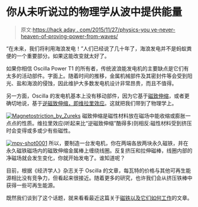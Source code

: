 # 你从未听说过的物理学从波中提供能量

> 原文:[https://hack aday . com/2015/11/27/physics-you ve-never-heaven-of-proving-power-from-waves/](https://hackaday.com/2015/11/27/physics-youve-never-heard-of-providing-power-from-waves/)

“在未来，我们将利用海浪发电！”人们已经说了几十年了，海浪发电并不是蚂蚁粪便的一个重要部分。如果这能改变就太好了。

如果你相信 Oscilla Power T1 的所有者，传统波浪能发电机的主要缺点是它们有太多的活动部件。字面上。随着时间的推移，金属机械部件及其密封件等会受到阳光、盐和海浪的侵蚀，因此维护大多数发电机设计非常昂贵，而且不值得。

另一方面，Oscilla 的发电机基本上没有移动部件，因为它基于[磁致伸缩](https://en.wikipedia.org/wiki/Magnetostriction)，或者更确切地说，基于[逆磁致伸缩，即维拉里效应](https://en.wikipedia.org/wiki/Inverse_magnetostrictive_effect)。这就把我们带到了物理学上。

[![Magnetostriction_by_Zureks](../Images/61dc35d276385f1afe0756ea6f712c71.png)](https://hackaday.com/wp-content/uploads/2015/11/magnetostriction_by_zureks.gif) 磁致伸缩是磁性材料放在磁场中能收缩或膨胀一点点的性质。维拉里效应(听起来比“逆磁致伸缩”酷得多)则相反:磁性材料受到挤压时会变得或多或少有些磁性。

[![mpv-shot0001](../Images/99c3c6e9b27ba3d5d16e7a4bea92f350.png)](https://hackaday.com/wp-content/uploads/2015/11/mpv-shot0001.jpg) 所以，要制造一台发电机，你在两端各放两块永久磁铁，并在永久磁铁磁场内的磁致伸缩金属棒上缠绕线圈。反复挤压和拉伸磁棒，线圈内部的净磁场就会发生变化，你就开始发电了。谁知道呢？

目前，根据《经济学人》杂志关于 Oscilla 的文章，每瓦特的价格与其他可再生能源相比没有竞争力，但看起来很接近。随着更多的研究，也许我们会从挤压铁棒中获得一些可再生能源。

既然我们谈到了这个话题，就来看看最近这篇关于[磁铁以及它们如何工作](http://hackaday.com/2015/11/20/back-to-basics-whats-the-deal-with-magnets/)的文章。